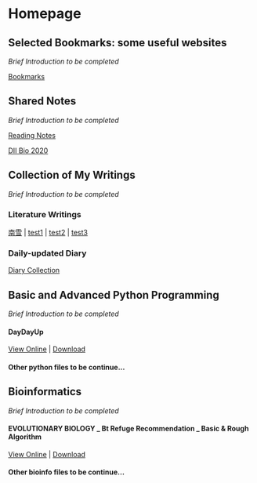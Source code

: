 # Homepage
## Selected Bookmarks: some useful websites
*Brief Introduction to be completed*

[Bookmarks](../Bookmarks)

## Shared Notes
*Brief Introduction to be completed*

[Reading Notes](https://liuyujie0136.gitbook.io/reading-notes/)

[DII Bio 2020](../notefiles/DII_Bio2020)

## Collection of My Writings
*Brief Introduction to be completed*

### Literature Writings

[南雪](writings/南雪) | [test1](../writings/Part2) | [test2](../writings/Part3) | [test3](../writings/Part2)

### Daily-updated Diary

[Diary Collection](diaryfiles/diary.md)

## Basic and Advanced Python Programming
*Brief Introduction to be completed*

#### DayDayUp

[View Online](../pythonfiles/DayDayUp) | [Download](../pythonfiles/DayDayUp.py)

#### Other python files to be continue...

## Bioinformatics
*Brief Introduction to be completed*

#### EVOLUTIONARY BIOLOGY _ Bt Refuge Recommendation _ Basic & Rough Algorithm

[View Online](../bioinfofiles/BIOINFO_EVOL_BtRefuge) | [Download](../bioinfofiles/BIOINFO_EVOL_BtRefuge.py)

#### Other bioinfo files to be continue...
